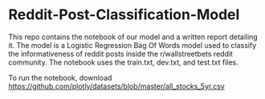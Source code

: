 # Reddit-Post-Classification-Model

This repo contains the notebook of our model and a written report detailing it. The model is a Logistic Regression Bag Of Words model used to classify the informativeness of reddit posts inside the r/wallstreetbets reddit community. The notebook uses the train.txt, dev.txt, and test.txt files.

To run the notebook, download https://github.com/plotly/datasets/blob/master/all_stocks_5yr.csv
